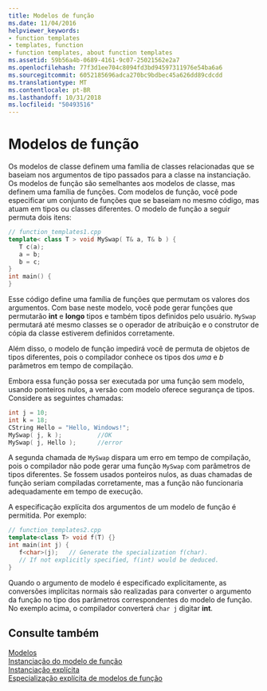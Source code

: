 ```yaml
---
title: Modelos de função
ms.date: 11/04/2016
helpviewer_keywords:
- function templates
- templates, function
- function templates, about function templates
ms.assetid: 59b56a4b-0689-4161-9c07-25021562e2a7
ms.openlocfilehash: 77f3d1ee704c8094fd3bd94597311976e54ba6a6
ms.sourcegitcommit: 6052185696adca270bc9bdbec45a626dd89cdcdd
ms.translationtype: MT
ms.contentlocale: pt-BR
ms.lasthandoff: 10/31/2018
ms.locfileid: "50493516"
---
```

# <a name="function-templates"></a>Modelos de função

Os modelos de classe definem uma família de classes relacionadas que se baseiam nos argumentos de tipo passados para a classe na instanciação. Os modelos de função são semelhantes aos modelos de classe, mas definem uma família de funções. Com modelos de função, você pode especificar um conjunto de funções que se baseiam no mesmo código, mas atuam em tipos ou classes diferentes. O modelo de função a seguir permuta dois itens:

```cpp
// function_templates1.cpp
template< class T > void MySwap( T& a, T& b ) {
   T c(a);
   a = b;
   b = c;
}
int main() {
}
```

Esse código define uma família de funções que permutam os valores dos argumentos. Com base neste modelo, você pode gerar funções que permutarão **int** e **longo** tipos e também tipos definidos pelo usuário. `MySwap` permutará até mesmo classes se o operador de atribuição e o construtor de cópia da classe estiverem definidos corretamente.

Além disso, o modelo de função impedirá você de permuta de objetos de tipos diferentes, pois o compilador conhece os tipos dos *uma* e *b* parâmetros em tempo de compilação.

Embora essa função possa ser executada por uma função sem modelo, usando ponteiros nulos, a versão com modelo oferece segurança de tipos. Considere as seguintes chamadas:

```cpp
int j = 10;
int k = 18;
CString Hello = "Hello, Windows!";
MySwap( j, k );          //OK
MySwap( j, Hello );      //error
```

A segunda chamada de `MySwap` dispara um erro em tempo de compilação, pois o compilador não pode gerar uma função `MySwap` com parâmetros de tipos diferentes. Se fossem usados ponteiros nulos, as duas chamadas de função seriam compiladas corretamente, mas a função não funcionaria adequadamente em tempo de execução.

A especificação explícita dos argumentos de um modelo de função é permitida. Por exemplo:

```cpp
// function_templates2.cpp
template<class T> void f(T) {}
int main(int j) {
   f<char>(j);   // Generate the specialization f(char).
   // If not explicitly specified, f(int) would be deduced.
}
```

Quando o argumento de modelo é especificado explicitamente, as conversões implícitas normais são realizadas para converter o argumento da função no tipo dos parâmetros correspondentes do modelo de função. No exemplo acima, o compilador converterá `char j` digitar **int**.

## <a name="see-also"></a>Consulte também

[Modelos](../cpp/templates-cpp.md)<br/>
[Instanciação do modelo de função](../cpp/function-template-instantiation.md)<br/>
[Instanciação explícita](../cpp/explicit-instantiation.md)<br/>
[Especialização explícita de modelos de função](../cpp/explicit-specialization-of-function-templates.md)